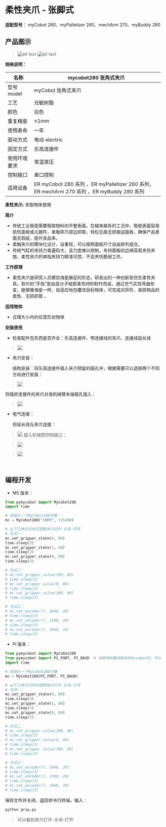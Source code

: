 # 柔性夹爪 - 张脚式

**适配型号**： myCobot 280、myPalletizer 260、mechArm 270、myBuddy 280

## **产品图示**

> ![alt text](../../resources\4-SupportAndService\Accessories\grip/Z1.jpg)
> ![alt text](../../resources\4-SupportAndService\Accessories\grip/Z2.jpg)

**规格说明：**

| 名称         | mycobot280 张角式夹爪                                                                      |
| ------------ | ------------------------------------------------------------------------------------------ |
| 型号 model   | myCobot 张角式夹爪                                                                         |
| 工艺         | 光敏树脂                                                                                   |
| 颜色         | 白色                                                                                       |
| 重复精度     | ±1mm                                                                                       |
| 使用寿命     | 一年                                                                                       |
| 驱动方式     | 电动 electric                                                                              |
| 固定方式     | 乐高连接件                                                                                 |
| 使用环境要求 | 常温常压                                                                                   |
| 控制接口     | 串口控制                                                                                   |
| 适用设备     | ER myCobot 280 系列 ，ER myPalletizer 260 系列， ER mechArm 270 系列 ，ER myBuddy 280 系列 |

**柔性夹爪:** 夹取物体使用

**简介**

- 传统工业吸盘需要吸取物料的平整表面，在越来越多的工况中，吸取表面容易损伤面板或元器件，柔触夹爪捏边抓取，轻松无痕无损搬运面板，确保产品表面无瑕疵，提升良品率。
- 柔触夹爪的模块化设计，自重轻，可以按照面板尺寸自由排列组合。
- 传统气缸的夹持力普遍较大，且力度难以控制，夹持面板的边缘容易夹伤夹翘，柔性夹爪的单指夹持力精准可控，不会夹伤脆弱工件。

**工作原理**

- 柔性夹爪是研究人员模仿海星腕足的形态，研发出的一种创新型仿生柔性夹具。软爪的“手指”是由高分子硅胶柔性材料制作而成，通过充气实现弯曲形变，能够像海星一样，自适应地包覆住目标物体，可完成对异形、易损物品的柔性、无损抓取 。

**适用物体**

- 合理大小内的任意形状物体

**安装使用**

- 检查配件包东西是否齐全：乐高连接件、带连接线的夹爪、连接线延长线
>   ![](../../resources\4-SupportAndService\Accessories\grip/Z3.jpg)

- 夹爪安装：

  结构安装：将乐高连接件插入夹爪预留的插孔中，根据需要可以选择两个不同方向进行安装：
 >  ![](../../resources\4-SupportAndService\Accessories\grip/Z4.jpg)

  将插好连接件的夹爪对准机械臂末端插孔插入：

 >  ![](../../resources\4-SupportAndService\Accessories\grip/Z5.jpg)

- 电气连接：

  将延长线与夹爪连接：
> ![](../../resources\4-SupportAndService\Accessories\grip/Z6.jpg)
 插入机械臂控制接口：

> ![](../../resources\4-SupportAndService\Accessories\grip/Z7.png)  


> ![](../../resources\4-SupportAndService\Accessories\grip/Z8.jpg)  
<br>

## 编程开发

- M5 版本：

```python
from pymycobot import MyCobot280
import time

# 初始化一个MyCobot280对象
mc = MyCobot280("COM3", 115200)

# 以下三种方式均可控制夹爪打开-关闭-打开
# 方式一：
mc.set_gripper_state(0, 80)
time.sleep(3)
mc.set_gripper_state(1, 80)
time.sleep(3)
mc.set_gripper_state(0, 80)
time.sleep(3)

# 方式二：
# mc.set_gripper_value(100, 80)
# time.sleep(3)
# mc.set_gripper_value(0, 80)
# time.sleep(3)
# mc.set_gripper_value(100, 80)
# time.sleep(3)

# 方式三：
# mc.set_encoder(7, 2048, 20)
# time.sleep(3)
# mc.set_encoder(7, 1500, 20)
# time.sleep(3)
# mc.set_encoder(7, 2048, 20)
# time.sleep(3)
```

- Pi 版本：

```python
from pymycobot import MyCobot280
from pymycobot import PI_PORT, PI_BAUD  # 当使用树莓派版本的mycobot时，可以引用这两个变量进行MyCobot初始化
import time

# 初始化一个MyCobot280对象
mc = MyCobot280(PI_PORT, PI_BAUD)

# 以下三种方式均可控制夹爪打开-关闭-打开
# 方式一：
mc.set_gripper_state(0, 80)
time.sleep(3)
mc.set_gripper_state(1, 80)
time.sleep(3)
mc.set_gripper_state(0, 80)
time.sleep(3)

# 方式二：
# mc.set_gripper_value(100, 80)
# time.sleep(3)
# mc.set_gripper_value(0, 80)
# time.sleep(3)
# mc.set_gripper_value(100, 80)
# time.sleep(3)

# 方式三：
# mc.set_encoder(7, 2048, 20)
# time.sleep(3)
# mc.set_encoder(7, 1500, 20)
# time.sleep(3)
# mc.set_encoder(7, 2048, 20)
# time.sleep(3)
```

保存文件并关闭，返回命令行终端，输入：

```bash
python grip.py
```

> 可以看到夹爪打开-关闭-打开
